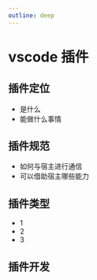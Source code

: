```yaml
---
outline: deep
---
```


# vscode 插件

## 插件定位

- 是什么
- 能做什么事情

## 插件规范

- 如何与宿主进行通信
- 可以借助宿主哪些能力

## 插件类型

- 1
- 2
- 3

## 插件开发
